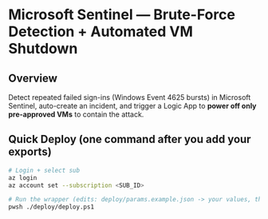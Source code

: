 # Microsoft Sentinel — Brute-Force Detection + Automated VM Shutdown

## Overview
Detect repeated failed sign-ins (Windows Event 4625 bursts) in Microsoft Sentinel, auto-create an incident, and trigger a Logic App to **power off only pre-approved VMs** to contain the attack.

## Quick Deploy (one command after you add your exports)
```bash
# Login + select sub
az login
az account set --subscription <SUB_ID>

# Run the wrapper (edits: deploy/params.example.json -> your values, then rename to params.json)
pwsh ./deploy/deploy.ps1
